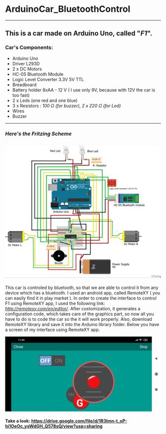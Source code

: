 # ArduinoCar_BluetoothControl
---
This is a car made on Arduino Uno, called "*F1*".
---
### Car's Components:
- Arduino Uno
- Driver L293D
- 2 x DC Motors
- HC-05 Bluetooth Module
- Logic Level Converter 3.3V 5V TTL
- Breadboard
- Battery holder 8xAA - 12 V ( I use only 9V, because with 12V the car is too fast)
- 2 x Leds (one red and one blue)
- 3 x Resistors : *100 Ω (for buzzer), 2 x 220 Ω (for Led)*
- Wires
- Buzzer

---
### *Here's the Fritzing Scheme*
![](Arduino_car.jpg)
---

This car is controled by bluetooth, so that we are able to control it from any device which has a bluetooth. I used an android app, called RemoteXY ( you can easily find it in play market ). In order to create the interface to control F1 using RemoteXY app, I used the following link: *http://remotexy.com/en/editor/*. After customization, it generates a configuration code, which takes care of the graphics part, so now all you have to do is to code the car so the it will work properly. Also, download RemoteXY library and save it into the Arduino library folder. Below you have a screen of my interface using RemoteXY app.

![](RemoteXY_APP.png)

#### Take a look: https://drive.google.com/file/d/1R3Imn-t_oP-hi1OeOc_ysWdGH_Q578sQ/view?usp=sharing
